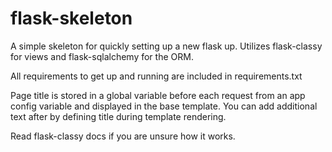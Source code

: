 flask-skeleton
==============

A simple skeleton for quickly setting up a new flask up. Utilizes flask-classy for views and flask-sqlalchemy for the ORM.

All requirements to get up and running are included in requirements.txt

Page title is stored in a global variable before each request from an app config variable and displayed in the base template. You can add additional text after by defining title during template rendering.

Read flask-classy docs if you are unsure how it works.
